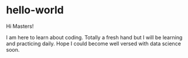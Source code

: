 # hello-world

Hi Masters!

I am here to learn about coding. Totally a fresh hand but I will be learning and practicing daily. Hope I could become well versed with data science soon. 
